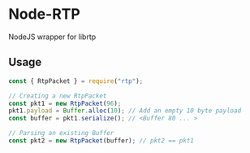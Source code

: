 # Node-RTP

NodeJS wrapper for librtp

## Usage

```js
const { RtpPacket } = require("rtp");

// Creating a new RtpPacket
const pkt1 = new RtpPacket(96);
pkt1.payload = Buffer.alloc(10); // Add an empty 10 byte payload
const buffer = pkt1.serialize(); // <Buffer 80 ... >

// Parsing an existing Buffer
const pkt2 = new RtpPacket(buffer); // pkt2 == pkt1
```